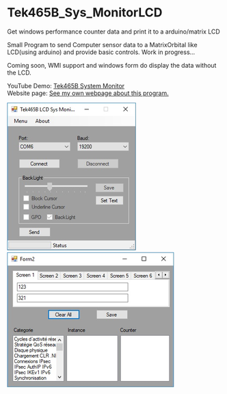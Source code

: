 # Tek465B_Sys_MonitorLCD
Get windows performance counter data and print it to a arduino/matrix LCD

Small Program to send Computer sensor data to a MatrixOrbital like LCD(using arduino) and provide basic controls.
Work in progress...

Coming soon, WMI support and windows form do display the data without the LCD.

YouTube Demo: <a href='https://www.youtube.com/watch?v=DcTTr-bAAss'>Tek465B System Monitor</a></br>
Website page: <a href='https://tek465b.github.io/Page1.html'>See my own webpage about this program.</a>


![AppImage1](https://github.com/Tek465B/Tek465B_Sys_MonitorLCD/blob/master/AppImage1.jpg)
![AppImage2](https://github.com/Tek465B/Tek465B_Sys_MonitorLCD/blob/master/AppImage2.jpg)
